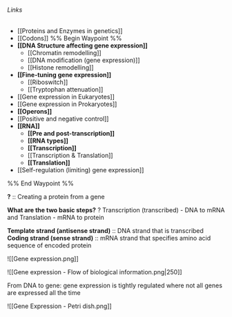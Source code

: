 ###### Links
- [[Proteins and Enzymes in genetics]]
- [[Codons]]
%% Begin Waypoint %%
- **[[DNA Structure affecting gene expression]]**
	- [[Chromatin remodelling]]
	- [[DNA modification (gene expression)]]
	- [[Histone remodelling]]
- **[[Fine-tuning gene expression]]**
	- [[Riboswitch]]
	- [[Tryptophan attenuation]]
- [[Gene expression in Eukaryotes]]
- [[Gene expression in Prokaryotes]]
- **[[Operons]]**
- [[Positive and negative control]]
- **[[RNA]]**
	- **[[Pre and post-transcription]]**
	- **[[RNA types]]**
	- **[[Transcription]]**
	- [[Transcription & Translation]]
	- **[[Translation]]**
- [[Self-regulation (limiting) gene expression]]

%% End Waypoint %%

**?** :: Creating a protein from a gene

**What are the two basic steps?**
?
Transcription (transcribed) - DNA to mRNA
and
Translation - mRNA to protein

**Template strand (antisense strand)** :: DNA strand that is transcribed
**Coding strand (sense strand)** :: mRNA strand that specifies amino acid sequence of encoded protein 

![[Gene expression.png]]

![[Gene expression - Flow of biological information.png|250]]

From DNA to gene: gene expression is tightly regulated where not all genes are expressed all the time

![[Gene Expression - Petri dish.png]]